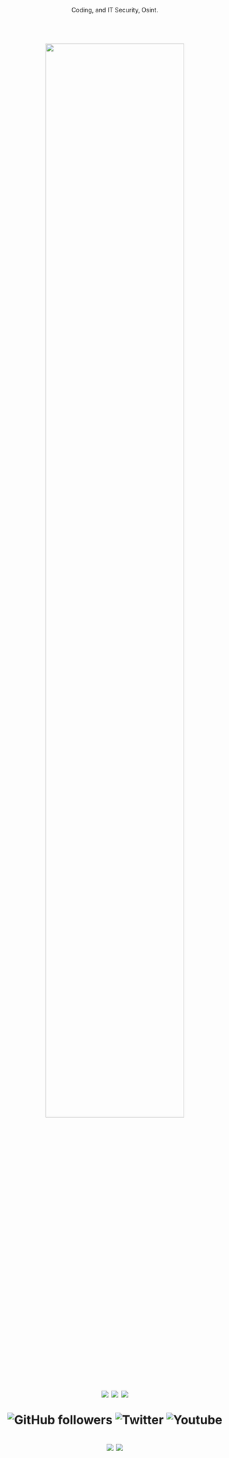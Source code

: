 <center><p>Coding, and  IT Security, Osint.</p></center>
<br />	
<div align="center">
	<h1><img width="80%" src="https://readme-typing-svg.herokuapp.com?font=Fira+Code&pause=1000&color=F75400&width=435&lines=%F0%9F%91%8B+Hi%2C+Iam+Hedy!" />
  <br />
	<a href="https://www.linux.org"><img src="https://img.shields.io/badge/OS-Linux-yellow?style=flat&logo=linux" /></a>
	<a href="https://ubuntu.com/"><img src="https://img.shields.io/badge/Distro-Ubuntu-orange?style=flat&logo=ubuntu" /></a>
  <a href="https://www.google.co.id/chrome/"><img src="https://img.shields.io/badge/Browser-Chrome-blue?style=flat&logo=google-chrome" /></a>
  <br />
  
 ![GitHub followers](https://img.shields.io/github/followers/HedyFake?label=Follow&style=social)
 ![Twitter](https://img.shields.io/twitter/follow/iAmHere96509046?label=Follow)
 ![Youtube](https://img.shields.io/youtube/views/7CenduUlNWU?style=social)


<img src="https://github-readme-stats.vercel.app/api?username=HedyFake&hide=contribs,prs&show_icons=true&hide_border=true&title_color=000"> <img  src="https://github-readme-stats.vercel.app/api/top-langs/?username=HedyFake&layout=compact"/>
